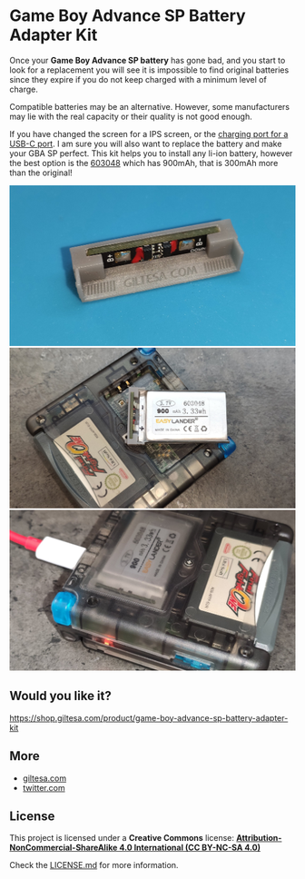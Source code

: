 # Game Boy Advance SP Battery Adapter Kit

Once your **Game Boy Advance SP battery** has gone bad, and you start to look for a replacement you will see it is impossible to find original batteries since they expire if you do not keep charged with a minimum level of charge.

Compatible batteries may be an alternative. However, some manufacturers  may lie with the real capacity or their quality is not good enough.

If you have changed the screen for a IPS screen, or the [charging port for a USB-C port](https://shop.giltesa.com/product/game-boy-advance-sp-usb-c-kit-centered/ "charging port for a USB-C port"). I am sure you will also want to replace the battery and make your GBA SP perfect. This kit helps you to install any li-ion battery, however the best option is the [603048](https://www.aliexpress.com/item/4001084877373.html? "603048") which has 900mAh, that is 300mAh more than the original!

![GBASP-BAT](https://raw.githubusercontent.com/giltesa/Game-Boy-Advance-SP-Battery-Adapter-Kit/master/4.%20Photos/GBA%20SP%20Battery%20Adapter%20Kit%20-%201.jpg)
![GBASP-BAT](https://raw.githubusercontent.com/giltesa/Game-Boy-Advance-SP-Battery-Adapter-Kit/master/4.%20Photos/GBA%20SP%20Battery%20Adapter%20Kit%20-%203.jpg)
![GBASP-BAT](https://raw.githubusercontent.com/giltesa/Game-Boy-Advance-SP-Battery-Adapter-Kit/master/4.%20Photos/GBA%20SP%20Battery%20Adapter%20Kit%20-%205.jpg)


## Would you like it?

https://shop.giltesa.com/product/game-boy-advance-sp-battery-adapter-kit


## More

- [giltesa.com](https://giltesa.com "giltesa.com")
- [twitter.com](https://twitter.com/giltesa/status/1503669454852481024 "twitter.com")


## License

This project is licensed under a **Creative Commons** license:
**[Attribution-NonCommercial-ShareAlike 4.0 International (CC BY-NC-SA 4.0) ](https://creativecommons.org/licenses/by-nc-sa/4.0/)**

Check the [LICENSE.md](LICENSE.md) for more information.